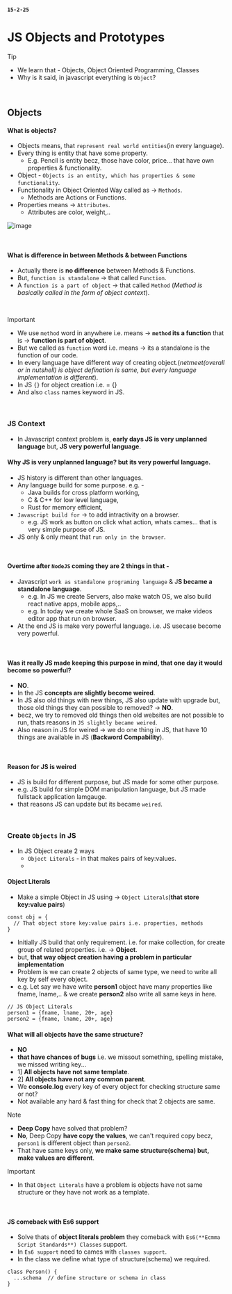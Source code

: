 #### `15-2-25`

# JS Objects and Prototypes

> [!TIP]
> - We learn that - Objects, Object Oriented Programming, Classes
> - Why is it said, in javascript everything is `Object`?
<br>

## Objects 

#### What is objects?
- Objects means, that `represent real world entities`(in every language).
- Every thing is entity that have some property.
  - E.g. Pencil is entity becz, those have color, price... that have own properties & functionality.
- Object - `Objects is an entity, which has properties & some functionality`.
- Functionality in Object Oriented Way called as -> `Methods`.
  - Methods are Actions or Functions. 
- Properties means -> `Attributes`.
  - Attributes are color, weight,..

![image](https://github.com/user-attachments/assets/96b82f28-e977-4e4f-8240-8aff18684a18)

<br>

#### What is difference in between Methods & between Functions
- Actually there is **no difference** between Methods & Functions.
- But, `function is standalone` -> that called `Function`.
- A `function is a part of object` -> that called `Method` (_Method is basically called in the form of object context_).
<br>

> [!IMPORTANT]
> - We use `method` word in anywhere i.e. means -> **`method` its a function** that is -> **function is part of object**.
> - But we called as `function` word i.e. means -> its a standalone is the function of our code.
> - In every language have different way of creating object.(_netmeet(overall or in nutshell) is object defination is same, but every language implementation is different_).
> - In JS `{}` for object creation i.e. = {}
> - And also `class` names keyword in JS.
<br>


### JS Context
- In Javascript context problem is, **early days JS is very unplanned language** but, **JS very powerful language**.

#### Why JS is very unplanned language? but its very powerful language.
- JS history is different than other languages.
- Any language build for some purpose. e.g. -
  - Java builds for cross platform working,
  - C & C++ for low level language,
  - Rust for memory efficient,
- `Javascript build for` -> to add intractivity on a browser.
  - e.g. JS work as button on click what action, whats cames... that is very simple purpose of JS. 
- JS only & only meant that `run only in the browser`.
<br>

#### Overtime after `NodeJS` coming they are 2 things in that -
- Javascript `work as standalone programing language` & J**S became a standalone language**.
    - e.g. In JS we create Servers, also make watch OS, we also build react native apps, mobile apps,..
    - e.g. In today we create whole SaaS on browser,  we make videos editor app that run on browser.
- At the end JS is make very powerful language. i.e. JS usecase become very powerful.
<br>

#### Was it really JS made keeping this purpose in mind, that one day it would become so powerful?
- **NO**.
- In the JS **concepts are slightly become weired**.
- In JS also old things with new things, JS also update with upgrade but, those old things they can possible to removed? -> **NO**.
- becz, we try to removed old things then old websites are not possible to run, thats reasons in `JS slightly became weired`.
- Also reason in JS for weired -> we do one thing in JS, that have 10 things are available in JS (**Backword Compability**).  
<br>

#### Reason for JS is weired
- JS is build for different purpose, but JS made for some other purpose.
- e.g. JS build for simple DOM manipulation language, but JS made fullstack application lamgauge.
- that reasons JS can update but its became `weired`.
<br>


### Create `Objects` in JS
- In JS Object create 2 ways 
  -  `Object Literals` - in that makes pairs of key:values.
  -
  
#### Object Literals
- Make a simple Object in JS using -> `Object Literals`(**that store key:value pairs**)
```JS
const obj = {
  // That object store key:value pairs i.e. properties, methods
}
```
- Initially JS build that only requirement. i.e. for make collection, for create group of related properties. i.e. -> **Object**.
- but, **that way object creation having a problem in particular implementation**
- Problem is we can create 2 objects of same type, we need to write all key by self every object.
- e.g. Let say we have write **person1** object have many properties like fname, lname,.. & we create **person2** also write all same keys in here.
```JS
// JS Object Literals 
person1 = {fname, lname, 20+, age}
person2 = {fname, lname, 20+, age}
```

#### What will all objects have the same structure? 
- **NO**
- **that have chances of bugs** i.e. we missout something, spelling mistake, we missed writing key...
- 1] **All objects have not same template**.
- 2] **All objects have not any common parent**.
- We **console.log** every key of every object for checking structure same or not?
- Not available any hard & fast thing for check that 2 objects are same.

> [!NOTE]
> - **Deep Copy** have solved that problem?
> - **No**, Deep Copy **have copy the values**, we can't required copy becz, `person1` is different object than `person2`.
> - That have same keys only, **we make same structure(schema) but, make values are different**.

> [!IMPORTANT]
- In that `Object Literals` have a problem is objects have not same structure or they have not work as a template.
<br>

#### JS comeback with Es6 support
- Solve thats of **object literals problem** they comeback with `Es6(**Ecmma Script Standards**) Classes` support.
- In `Es6 support` need to cames with `classes support`.
- In the class we define what type of structure(schema) we required.
```JS
class Person() {
  ...schema  // define structure or schema in class
}
```






